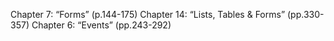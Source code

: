 Chapter 7: “Forms” (p.144-175)
Chapter 14: “Lists, Tables & Forms” (pp.330-357)
Chapter 6: “Events” (pp.243-292)